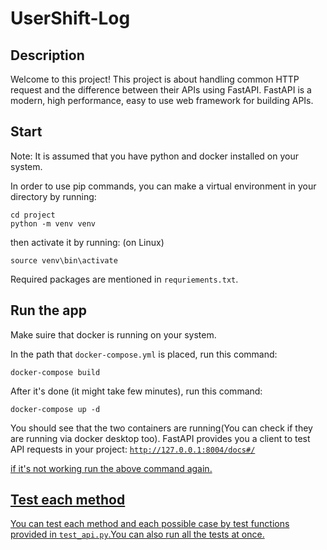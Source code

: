 # UserShift-Log

## Description
Welcome to this project! This project is about handling common HTTP request and the difference between their APIs using FastAPI.
FastAPI is a modern, high performance, easy to use web framework for building APIs.

## Start

Note: It is assumed that you have python and docker installed on your system.

In order to use pip commands, you can make a virtual environment in your directory by running:

    cd project
    python -m venv venv
    
then activate it by running: (on Linux)

    source venv\bin\activate
    
Required packages are mentioned in `requriements.txt`.

    
## Run the app

 Make suire that docker is running on your system.

In the path that `docker-compose.yml` is placed, run this command:

    docker-compose build
    
After it's done (it might take few minutes), run this command:

    docker-compose up -d
    
You should see that the two containers are running(You can check if they are running via docker desktop too).
FastAPI provides you a client to test API requests in your project: <a href="http://127.0.0.1:8004/docs#/">`http://127.0.0.1:8004/docs#/`

if it's not working run the above command again.

## Test each method

You can test each method and each possible case by test functions provided in `test_api.py`.You can also run all the tests at once.

